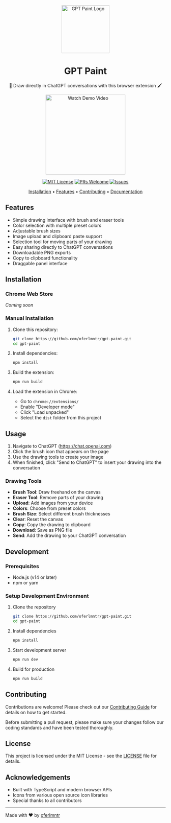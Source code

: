 <div align="center">
  <!-- Note: Create a logo and place in screenshots/gpt-paint-logo.png -->
  <img src="screenshots/gpt-paint-logo.png" alt="GPT Paint Logo" width="150" />
  
  # GPT Paint
  
  🎨 Draw directly in ChatGPT conversations with this browser extension 🖌️
  
  <a href="https://github.com/oferlmntr/gpt-paint/raw/main/screenshots/gpt-camel.mp4">
    <img src="https://img.shields.io/badge/▶️-Watch%20Demo%20Video-blue?style=for-the-badge&logo=github" alt="Watch Demo Video" width="250"/>
  </a>
  
  [![MIT License](https://img.shields.io/badge/License-MIT-green.svg)](./LICENSE)
  [![PRs Welcome](https://img.shields.io/badge/PRs-welcome-brightgreen.svg)](./CONTRIBUTING.md)
  [![Issues](https://img.shields.io/github/issues/oferlmntr/gpt-paint.svg)](https://github.com/oferlmntr/gpt-paint/issues)
  
  [Installation](#installation) • 
  [Features](#features) • 
  [Contributing](./CONTRIBUTING.md) • 
  [Documentation](#usage)
</div>

## Features

- Simple drawing interface with brush and eraser tools
- Color selection with multiple preset colors
- Adjustable brush sizes
- Image upload and clipboard paste support
- Selection tool for moving parts of your drawing
- Easy sharing directly to ChatGPT conversations
- Downloadable PNG exports
- Copy to clipboard functionality
- Draggable panel interface

## Installation

### Chrome Web Store
_Coming soon_

### Manual Installation

1. Clone this repository:
   ```bash
   git clone https://github.com/oferlmntr/gpt-paint.git
   cd gpt-paint
   ```

2. Install dependencies:
   ```bash
   npm install
   ```

3. Build the extension:
   ```bash
   npm run build
   ```

4. Load the extension in Chrome:
   - Go to `chrome://extensions/`
   - Enable "Developer mode"
   - Click "Load unpacked"
   - Select the `dist` folder from this project

## Usage

1. Navigate to ChatGPT (https://chat.openai.com)
2. Click the brush icon that appears on the page
3. Use the drawing tools to create your image
4. When finished, click "Send to ChatGPT" to insert your drawing into the conversation

### Drawing Tools

- **Brush Tool**: Draw freehand on the canvas
- **Eraser Tool**: Remove parts of your drawing
- **Upload**: Add images from your device
- **Colors**: Choose from preset colors
- **Brush Size**: Select different brush thicknesses
- **Clear**: Reset the canvas
- **Copy**: Copy the drawing to clipboard
- **Download**: Save as PNG file
- **Send**: Add the drawing to your ChatGPT conversation

## Development

### Prerequisites

- Node.js (v14 or later)
- npm or yarn

### Setup Development Environment

1. Clone the repository
   ```bash
   git clone https://github.com/oferlmntr/gpt-paint.git
   cd gpt-paint
   ```

2. Install dependencies
   ```bash
   npm install
   ```

3. Start development server
   ```bash
   npm run dev
   ```

4. Build for production
   ```bash
   npm run build
   ```

## Contributing

Contributions are welcome! Please check out our [Contributing Guide](CONTRIBUTING.md) for details on how to get started.

Before submitting a pull request, please make sure your changes follow our coding standards and have been tested thoroughly.

## License

This project is licensed under the MIT License - see the [LICENSE](LICENSE) file for details.

## Acknowledgements

- Built with TypeScript and modern browser APIs
- Icons from various open source icon libraries
- Special thanks to all contributors

---

Made with ❤️ by [oferlmntr](https://github.com/oferlmntr) 